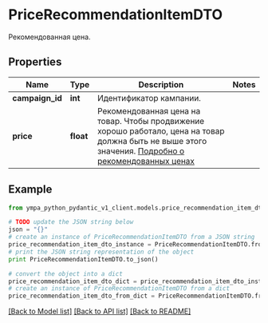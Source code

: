 # PriceRecommendationItemDTO

Рекомендованная цена.

## Properties
Name | Type | Description | Notes
------------ | ------------- | ------------- | -------------
**campaign_id** | **int** | Идентификатор кампании. | 
**price** | **float** | Рекомендованная цена на товар. Чтобы продвижение хорошо работало, цена на товар должна быть не выше этого значения. [Подробно о рекомендованных ценах](https://yandex.ru/support/marketplace/marketing/campaigns.html#prices)  | 

## Example

```python
from ympa_python_pydantic_v1_client.models.price_recommendation_item_dto import PriceRecommendationItemDTO

# TODO update the JSON string below
json = "{}"
# create an instance of PriceRecommendationItemDTO from a JSON string
price_recommendation_item_dto_instance = PriceRecommendationItemDTO.from_json(json)
# print the JSON string representation of the object
print PriceRecommendationItemDTO.to_json()

# convert the object into a dict
price_recommendation_item_dto_dict = price_recommendation_item_dto_instance.to_dict()
# create an instance of PriceRecommendationItemDTO from a dict
price_recommendation_item_dto_from_dict = PriceRecommendationItemDTO.from_dict(price_recommendation_item_dto_dict)
```
[[Back to Model list]](../README.md#documentation-for-models) [[Back to API list]](../README.md#documentation-for-api-endpoints) [[Back to README]](../README.md)


